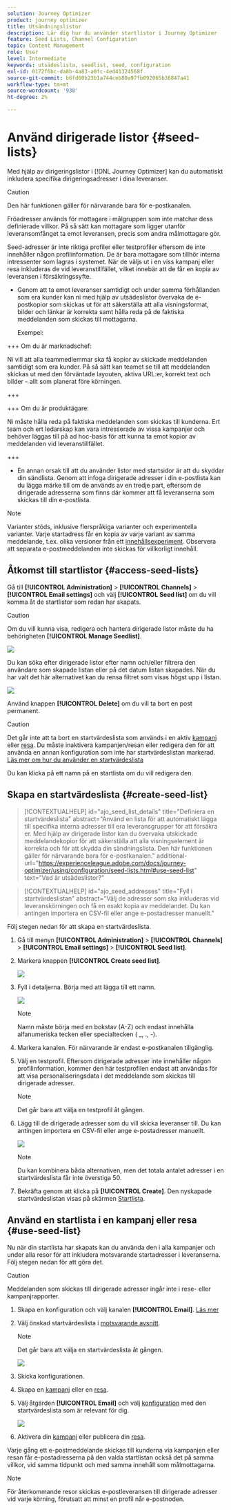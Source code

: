```yaml
---
solution: Journey Optimizer
product: journey optimizer
title: Utsändningslistor
description: Lär dig hur du använder startlistor i Journey Optimizer
feature: Seed Lists, Channel Configuration
topic: Content Management
role: User
level: Intermediate
keywords: utsädeslista, seedlist, seed, configuration
exl-id: 0172f6bc-da8b-4a83-a0fc-4ed41324568f
source-git-commit: b6fd60b23b1a744ceb80a97fb092065b36847a41
workflow-type: tm+mt
source-wordcount: '938'
ht-degree: 2%

---
```


# Använd dirigerade listor {#seed-lists}

Med hjälp av dirigeringslistor i [!DNL Journey Optimizer] kan du automatiskt inkludera specifika dirigeringsadresser i dina leveranser.

>[!CAUTION]
>
>Den här funktionen gäller för närvarande bara för e-postkanalen.

Fröadresser används för mottagare i målgruppen som inte matchar dess definierade villkor. På så sätt kan mottagare som ligger utanför leveransomfånget ta emot leveransen, precis som andra målmottagare gör.

Seed-adresser är inte riktiga profiler eller testprofiler eftersom de inte innehåller någon profilinformation. De är bara mottagare som tillhör interna intressenter som lagras i systemet. När de väljs ut i en viss kampanj eller resa inkluderas de vid leveranstillfället, vilket innebär att de får en kopia av leveransen i försäkringssyfte.

* Genom att ta emot leveranser samtidigt och under samma förhållanden som era kunder kan ni med hjälp av utsädeslistor övervaka de e-postkopior som skickas ut för att säkerställa att alla visningsformat, bilder och länkar är korrekta samt hålla reda på de faktiska meddelanden som skickas till mottagarna.

  Exempel:

+++ Om du är marknadschef:

  Ni vill att alla teammedlemmar ska få kopior av skickade meddelanden samtidigt som era kunder. På så sätt kan teamet se till att meddelanden skickas ut med den förväntade layouten, aktiva URL:er, korrekt text och bilder - allt som planerat före körningen.

+++

+++ Om du är produktägare:

  Ni måste hålla reda på faktiska meddelanden som skickas till kunderna. Ert team och ert ledarskap kan vara intresserade av vissa kampanjer och behöver läggas till på ad hoc-basis för att kunna ta emot kopior av meddelanden vid leveranstillfället.

+++

* En annan orsak till att du använder listor med startsidor är att du skyddar din sändlista. Genom att infoga dirigerade adresser i din e-postlista kan du lägga märke till om de används av en tredje part, eftersom de dirigerade adresserna som finns där kommer att få leveranserna som skickas till din e-postlista.

>[!NOTE]
>
>Varianter stöds, inklusive flerspråkiga varianter och experimentella varianter. Varje startadress får en kopia av varje variant av samma meddelande, t.ex. olika versioner från ett [innehållsexperiment](../content-management/get-started-experiment.md). Observera att separata e-postmeddelanden inte skickas för villkorligt innehåll.

## Åtkomst till startlistor {#access-seed-lists}

Gå till **[!UICONTROL Administration]** > **[!UICONTROL Channels]** > **[!UICONTROL Email settings]** och välj **[!UICONTROL Seed list]** om du vill komma åt de startlistor som redan har skapats.

<!--
>[!CAUTION]
>
>Permissions to view, export and manage the seed lists are restricted to [Journey Administrators](../administration/ootb-product-profiles.md#journey-administrator). Learn more about managing [!DNL Journey Optimizer] users' access rights in [this section](../administration/permissions-overview.md).-->

>[!CAUTION]
>
>Om du vill kunna visa, redigera och hantera dirigerade listor måste du ha behörigheten **[!UICONTROL Manage Seedlist]**.

![](assets/seed-list-access.png)

Du kan söka efter dirigerade listor efter namn och/eller filtrera den användare som skapade listan eller på det datum listan skapades. När du har valt det här alternativet kan du rensa filtret som visas högst upp i listan.

![](assets/seed-list-filtering.png)

Använd knappen **[!UICONTROL Delete]** om du vill ta bort en post permanent.

>[!CAUTION]
>
>Det går inte att ta bort en startvärdeslista som används i en aktiv [kampanj](../campaigns/review-activate-campaign.md) eller [resa](../building-journeys/publishing-the-journey.md). Du måste inaktivera kampanjen/resan eller redigera den för att använda en annan konfiguration som inte har startvärdeslistan markerad. [Läs mer om hur du använder en startvärdeslista](#use-seed-list)

Du kan klicka på ett namn på en startlista om du vill redigera den. <!--Use the **[!UICONTROL Edit]** button to edit a seed list.-->

## Skapa en startvärdeslista {#create-seed-list}

>[!CONTEXTUALHELP]
>id="ajo_seed_list_details"
>title="Definiera en startvärdeslista"
>abstract="Använd en lista för att automatiskt lägga till specifika interna adresser till era leveransgrupper för att försäkra er. Med hjälp av dirigerade listor kan du övervaka utskickade meddelandekopior för att säkerställa att alla visningselement är korrekta och för att skydda din sändningslista. Den här funktionen gäller för närvarande bara för e-postkanalen."
>additional-url="https://experienceleague.adobe.com/docs/journey-optimizer/using/configuration/seed-lists.html#use-seed-list" text="Vad är utsädeslistor?"

>[!CONTEXTUALHELP]
>id="ajo_seed_addresses"
>title="Fyll i startvärdeslistan"
>abstract="Välj de adresser som ska inkluderas vid leveranskörningen och få en exakt kopia av meddelandet. Du kan antingen importera en CSV-fil eller ange e-postadresser manuellt."

Följ stegen nedan för att skapa en startvärdeslista.

1. Gå till menyn **[!UICONTROL Administration]** > **[!UICONTROL Channels]** > **[!UICONTROL Email settings]** > **[!UICONTROL Seed list]**.

1. Markera knappen **[!UICONTROL Create seed list]**.

   ![](assets/seed-list-create-button.png)

1. Fyll i detaljerna. Börja med att lägga till ett namn.

   ![](assets/seed-list-details.png)

   >[!NOTE]
   >
   >Namn måste börja med en bokstav (A-Z) och endast innehålla alfanumeriska tecken eller specialtecken ( _, ., -).

1. Markera kanalen. För närvarande är endast e-postkanalen tillgänglig.

1. Välj en testprofil. Eftersom dirigerade adresser inte innehåller någon profilinformation, kommer den här testprofilen endast att användas för att visa personaliseringsdata i det meddelande som skickas till dirigerade adresser.

   >[!NOTE]
   >
   >Det går bara att välja en testprofil åt gången.

1. Lägg till de dirigerade adresser som du vill skicka leveranser till. Du kan antingen importera en CSV-fil eller ange e-postadresser manuellt.

   ![](assets/seed-list-email-addresses.png)

   >[!NOTE]
   >
   >Du kan kombinera båda alternativen, men det totala antalet adresser i en startvärdeslista får inte överstiga 50.

1. Bekräfta genom att klicka på **[!UICONTROL Create]**. Den nyskapade startvärdeslistan visas på skärmen [Startlista](#access-seed-lists).

## Använd en startlista i en kampanj eller resa {#use-seed-list}

Nu när din startlista har skapats kan du använda den i alla kampanjer och under alla resor för att inkludera motsvarande startadresser i leveranserna. Följ stegen nedan för att göra det.

>[!CAUTION]
>
>Meddelanden som skickas till dirigerade adresser ingår inte i rese- eller kampanjrapporter.

1. Skapa en konfiguration och välj kanalen **[!UICONTROL Email]**. [Läs mer](../email/email-settings.md)

1. Välj önskad startvärdeslista i [motsvarande avsnitt](../email/email-settings.md#seed-list).

   >[!NOTE]
   >
   >Det går bara att välja en startvärdeslista åt gången.

   ![](assets/seed-list-surface.png)

1. Skicka konfigurationen.

1. Skapa en [kampanj](../campaigns/create-campaign.md) eller en [resa](../building-journeys/journey-gs.md).

1. Välj åtgärden **[!UICONTROL Email]** och välj [konfiguration](channel-surfaces.md) med den startvärdeslista som är relevant för dig.

   ![](assets/seed-list-campaign-email.png)

1. Aktivera din [kampanj](../campaigns/review-activate-campaign.md) eller publicera din [resa](../building-journeys/publishing-the-journey.md).

Varje gång ett e-postmeddelande skickas till kunderna via kampanjen eller resan får e-postadresserna på den valda startlistan också det på samma villkor, vid samma tidpunkt och med samma innehåll som målmottagarna.

>[!NOTE]
>
>För återkommande resor skickas e-postleveransen till dirigerade adresser vid varje körning, förutsatt att minst en profil når e-postnoden.
